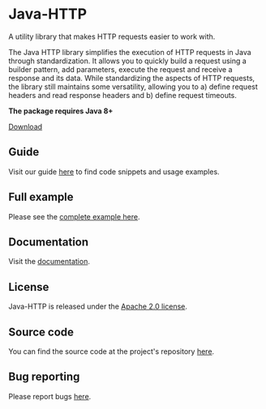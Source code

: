# Java-HTTP
A utility library that makes HTTP requests easier to work with.

The Java HTTP library simplifies the execution of HTTP requests in Java through standardization. It allows you to quickly build a request using a builder pattern, add parameters, execute the request and receive a response and its data. While standardizing the aspects of HTTP requests, the library still maintains some versatility, allowing you to a) define request headers and read response headers and b) define request timeouts.

<b>The package requires Java 8+</b>

[Download](https://github.com/raylabz/Java-HTTP/blob/master/Downloads/Java-HTTP.jar)

## Guide

Visit our guide [here](https://raylabz.github.io/Java-HTTP/) to find code snippets and usage examples.

## Full example
Please see the [complete example here](https://github.com/raylabz/Java-HTTP/tree/master/Example).

## Documentation
Visit the [documentation](https://raylabz.github.io/Java-HTTP/documentation).

## License
Java-HTTP is released under the [Apache 2.0 license](https://github.com/raylabz/Java-HTTP/blob/master/LICENSE).

## Source code
You can find the source code at the project's repository [here](https://github.com/raylabz/Java-HTTP/).

## Bug reporting
Please report bugs [here](raylabzg@gmail.com?subject=Java-HTTP).
